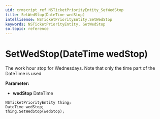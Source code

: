 ```yaml
---
uid: crmscript_ref_NSTicketPriorityEntity_SetWedStop
title: SetWedStop(DateTime wedStop)
intellisense: NSTicketPriorityEntity.SetWedStop
keywords: NSTicketPriorityEntity, GetWedStop
so.topic: reference
---
```


# SetWedStop(DateTime wedStop)

The work hour stop for Wednesdays. Note that only the time part of the DateTime is used

**Parameter:** 
* **wedStop** DateTime

```crmscript
NSTicketPriorityEntity thing;
DateTime wedStop;
thing.SetWedStop(wedStop);
```


